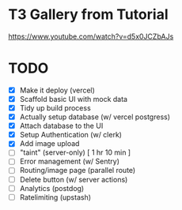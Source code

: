 # T3 Gallery from Tutorial

https://www.youtube.com/watch?v=d5x0JCZbAJs

# TODO

- [x] Make it deploy (vercel)
- [x] Scaffold basic UI with mock data
- [x] Tidy up build process
- [x] Actually setup database (w/ vercel postgress)
- [x] Attach database to the UI
- [x] Setup Authentication (w/ clerk)
- [x] Add image upload
- [ ] "taint" (server-only) [ 1 hr 10 min ]
- [ ] Error management (w/ Sentry)
- [ ] Routing/image page (parallel route)
- [ ] Delete button (w/ server actions)
- [ ] Analytics (postdog)
- [ ] Ratelimiting (upstash)
